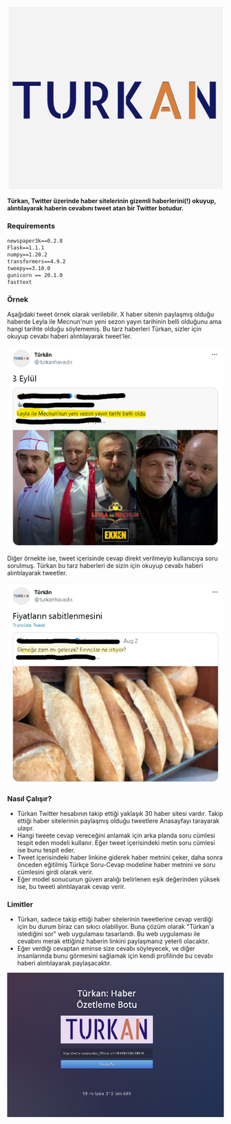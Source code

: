 
<p align="center">
  <img src="logo/turkan-logo.png" />
</p>

**Türkan, Twitter üzerinde haber sitelerinin gizemli haberlerini(!) okuyup, alıntılayarak haberin cevabını tweet atan bir Twitter botudur.**

### Requirements

```
newspaper3k==0.2.8
Flask==1.1.1
numpy==1.20.2
transformers==4.9.2
tweepy==3.10.0
gunicorn == 20.1.0
fasttext
```

### Örnek

Aşağıdaki tweet örnek olarak verilebilir. X haber sitenin paylaşmış olduğu haberde Leyla ile Mecnun'nun yeni sezon yayın tarihinin belli olduğunu ama hangi tarihte olduğu söylememiş. Bu tarz haberleri Türkan, sizler için okuyup cevabı haberi alıntılayarak tweet'ler.

<p align="left">
  <img src="logo/turkan-ornek1.png" />
</p>

Diğer örnekte ise, tweet içerisinde cevap direkt verilmeyip kullanıcıya soru sorulmuş. Türkan bu tarz haberleri de sizin için okuyup cevabı haberi alıntılayarak tweetler.

<p align="left">
  <img src="logo/turkan-ornek2.jpg" />
</p>


### Nasıl Çalışır?

- Türkan Twitter hesabının takip ettiği yaklaşık 30 haber sitesi vardır. Takip ettiği haber sitelerinin paylaşmış olduğu tweetlere Anasayfayı tarayarak ulaşır.
- Hangi tweete cevap vereceğini anlamak için arka planda soru cümlesi tespit eden modeli kullanır. Eğer tweet içerisindeki metin soru cümlesi ise bunu tespit eder.
- Tweet içerisindeki haber linkine giderek haber metnini çeker, daha sonra önceden eğitilmiş Türkçe Soru-Cevap modeline haber metnini ve soru cümlesini girdi olarak verir.
- Eğer model sonucunun güven aralığı belirlenen eşik değerinden yüksek ise, bu tweeti alıntılayarak cevap verir.


### Limitler

- Türkan, sadece takip ettiği haber sitelerinin tweetlerine cevap verdiği için bu durum biraz can sıkıcı olabiliyor. Buna çözüm olarak "Türkan'a istediğini sor" web uygulaması tasarlandı. Bu web uygulaması ile cevabını merak ettiğiniz haberin linkini paylaşmanız yeterli olacaktır.
- Eğer verdiği cevaptan eminse size cevabı söyleyecek, ve diğer insanlarında bunu görmesini sağlamak için kendi profilinde bu cevabı haberi alıntılayarak paylaşacaktır.

<p align="center">
  <img src="logo/turkan-app-photo.png" />
</p>
